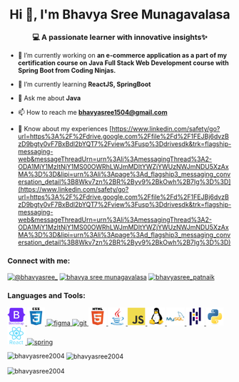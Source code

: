 <h1 align="center">Hi 👋, I'm Bhavya Sree Munagavalasa</h1>
<h3 align="center">💻 A passionate learner with innovative insights✨</h3>

- 🔭 I’m currently working on **an e-commerce application as a part of my certification course on Java Full Stack Web Development course with Spring Boot from Coding Ninjas.**

- 🌱 I’m currently learning **ReactJS, SpringBoot**

- 💬 Ask me about **Java**

- 📫 How to reach me **bhavyasree1504@gmail.com**

- 📄 Know about my experiences [https://www.linkedin.com/safety/go?url=https%3A%2F%2Fdrive.google.com%2Ffile%2Fd%2F1FEJBj6dvzBzD9bgty0vF7BxBdl2bYQT7%2Fview%3Fusp%3Ddrivesdk&trk=flagship-messaging-web&messageThreadUrn=urn%3Ali%3AmessagingThread%3A2-ODA1MjY1MzItNjY1MS00OWRhLWJmMDItYWZjYWUzNWJmNDU5XzAxMA%3D%3D&lipi=urn%3Ali%3Apage%3Ad_flagship3_messaging_conversation_detail%3B8Wkv7zn%2BR%2Byv9%2BkOwh%2B7Ig%3D%3D](https://www.linkedin.com/safety/go?url=https%3A%2F%2Fdrive.google.com%2Ffile%2Fd%2F1FEJBj6dvzBzD9bgty0vF7BxBdl2bYQT7%2Fview%3Fusp%3Ddrivesdk&trk=flagship-messaging-web&messageThreadUrn=urn%3Ali%3AmessagingThread%3A2-ODA1MjY1MzItNjY1MS00OWRhLWJmMDItYWZjYWUzNWJmNDU5XzAxMA%3D%3D&lipi=urn%3Ali%3Apage%3Ad_flagship3_messaging_conversation_detail%3B8Wkv7zn%2BR%2Byv9%2BkOwh%2B7Ig%3D%3D)

<h3 align="left">Connect with me:</h3>
<p align="left">
<a href="https://twitter.com/@bhavyasree_" target="blank"><img align="center" src="https://raw.githubusercontent.com/rahuldkjain/github-profile-readme-generator/master/src/images/icons/Social/twitter.svg" alt="@bhavyasree_" height="30" width="40" /></a>
<a href="https://linkedin.com/in/bhavya sree munagavalasa" target="blank"><img align="center" src="https://raw.githubusercontent.com/rahuldkjain/github-profile-readme-generator/master/src/images/icons/Social/linked-in-alt.svg" alt="bhavya sree munagavalasa" height="30" width="40" /></a>
<a href="https://instagram.com/bhavyasree_patnaik" target="blank"><img align="center" src="https://raw.githubusercontent.com/rahuldkjain/github-profile-readme-generator/master/src/images/icons/Social/instagram.svg" alt="bhavyasree_patnaik" height="30" width="40" /></a>
</p>

<h3 align="left">Languages and Tools:</h3>
<p align="left"> <a href="https://getbootstrap.com" target="_blank" rel="noreferrer"> <img src="https://raw.githubusercontent.com/devicons/devicon/master/icons/bootstrap/bootstrap-plain-wordmark.svg" alt="bootstrap" width="40" height="40"/> </a> <a href="https://www.w3schools.com/css/" target="_blank" rel="noreferrer"> <img src="https://raw.githubusercontent.com/devicons/devicon/master/icons/css3/css3-original-wordmark.svg" alt="css3" width="40" height="40"/> </a> <a href="https://www.figma.com/" target="_blank" rel="noreferrer"> <img src="https://www.vectorlogo.zone/logos/figma/figma-icon.svg" alt="figma" width="40" height="40"/> </a> <a href="https://git-scm.com/" target="_blank" rel="noreferrer"> <img src="https://www.vectorlogo.zone/logos/git-scm/git-scm-icon.svg" alt="git" width="40" height="40"/> </a> <a href="https://www.w3.org/html/" target="_blank" rel="noreferrer"> <img src="https://raw.githubusercontent.com/devicons/devicon/master/icons/html5/html5-original-wordmark.svg" alt="html5" width="40" height="40"/> </a> <a href="https://www.java.com" target="_blank" rel="noreferrer"> <img src="https://raw.githubusercontent.com/devicons/devicon/master/icons/java/java-original.svg" alt="java" width="40" height="40"/> </a> <a href="https://developer.mozilla.org/en-US/docs/Web/JavaScript" target="_blank" rel="noreferrer"> <img src="https://raw.githubusercontent.com/devicons/devicon/master/icons/javascript/javascript-original.svg" alt="javascript" width="40" height="40"/> </a> <a href="https://www.linux.org/" target="_blank" rel="noreferrer"> <img src="https://raw.githubusercontent.com/devicons/devicon/master/icons/linux/linux-original.svg" alt="linux" width="40" height="40"/> </a> <a href="https://www.mysql.com/" target="_blank" rel="noreferrer"> <img src="https://raw.githubusercontent.com/devicons/devicon/master/icons/mysql/mysql-original-wordmark.svg" alt="mysql" width="40" height="40"/> </a> <a href="https://pandas.pydata.org/" target="_blank" rel="noreferrer"> <img src="https://raw.githubusercontent.com/devicons/devicon/2ae2a900d2f041da66e950e4d48052658d850630/icons/pandas/pandas-original.svg" alt="pandas" width="40" height="40"/> </a> <a href="https://www.python.org" target="_blank" rel="noreferrer"> <img src="https://raw.githubusercontent.com/devicons/devicon/master/icons/python/python-original.svg" alt="python" width="40" height="40"/> </a> <a href="https://reactjs.org/" target="_blank" rel="noreferrer"> <img src="https://raw.githubusercontent.com/devicons/devicon/master/icons/react/react-original-wordmark.svg" alt="react" width="40" height="40"/> </a> <a href="https://spring.io/" target="_blank" rel="noreferrer"> <img src="https://www.vectorlogo.zone/logos/springio/springio-icon.svg" alt="spring" width="40" height="40"/> </a> </p>

<p><img align="left" src="https://github-readme-stats.vercel.app/api/top-langs?username=bhavyasree2004&show_icons=true&locale=en&layout=compact" alt="bhavyasree2004" /></p>

<p>&nbsp;<img align="center" src="https://github-readme-stats.vercel.app/api?username=bhavyasree2004&show_icons=true&locale=en" alt="bhavyasree2004" /></p>

<p><img align="center" src="https://github-readme-streak-stats.herokuapp.com/?user=bhavyasree2004&" alt="bhavyasree2004" /></p>
